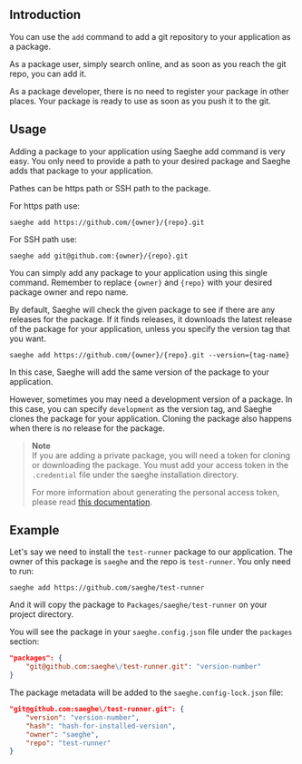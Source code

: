 ## Introduction

You can use the `add` command to add a git repository to your application as a package.

As a package user, simply search online, and as soon as you reach the git repo, you can add it.

As a package developer, there is no need to register your package in other places. Your package is ready to use as soon as you push it to the git.

## Usage

Adding a package to your application using Saeghe add command is very easy. 
You only need to provide a path to your desired package and Saeghe adds that package to your application.

Pathes can be https path or SSH path to the package.

For https path use:

```shell
saeghe add https://github.com/{owner}/{repo}.git
```

For SSH path use:

```shell
saeghe add git@github.com:{owner}/{repo}.git
```

You can simply add any package to your application using this single command. 
Remember to replace `{owner}` and `{repo}` with your desired package owner and repo name.

By default, Saeghe will check the given package to see if there are any releases for the package. 
If it finds releases, it downloads the latest release of the package for your application, unless you specify the version tag that you want.

```shell
saeghe add https://github.com/{owner}/{repo}.git --version={tag-name}
```

In this case, Saeghe will add the same version of the package to your application.

However, sometimes you may need a development version of a package. 
In this case, you can specify `development` as the version tag, and Saeghe clones the package for your application.
Cloning the package also happens when there is no release for the package.

> **Note**  
> If you are adding a private package, you will need a token for cloning or downloading the package. 
> You must add your access token in the `.credential` file under the saeghe installation directory.
> 
> For more information about generating the personal access token, please read [this documentation](https://docs.github.com/en/authentication/keeping-your-account-and-data-secure/creating-a-personal-access-token).

## Example

Let's say we need to install the `test-runner` package to our application. The owner of this package is `saeghe` and the repo is `test-runner`.
You only need to run:

```shell
saeghe add https://github.com/saeghe/test-runner
```
And it will copy the package to `Packages/saeghe/test-runner` on your project directory.

You will see the package in your `saeghe.config.json` file under the `packages` section:

```json
"packages": {
    "git@github.com:saeghe\/test-runner.git": "version-number"
}
```

The package metadata will be added to the `saeghe.config-lock.json` file:

```json
"git@github.com:saeghe\/test-runner.git": {
    "version": "version-number",
    "hash": "hash-for-installed-version",
    "owner": "saeghe",
    "repo": "test-runner"
}
```
